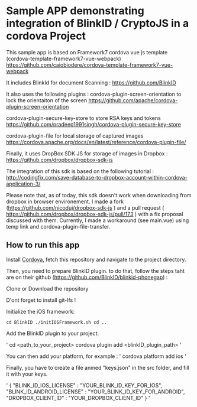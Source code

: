 # Sample APP demonstrating integration of BlinkID / CryptoJS in a cordova Project

This sample app is based on Framework7 cordova vue js template (cordova-template-framework7-vue-webpack)
https://github.com/caiobiodere/cordova-template-framework7-vue-webpack

It includes BlinkId for document Scanning :
https://github.com/BlinkID

It also uses the following plugins :
cordova-plugin-screen-orientation to lock the orientaiton of the screen https://github.com/apache/cordova-plugin-screen-orientation 

cordova-plugin-secure-key-store to store RSA keys and tokens 
https://github.com/pradeep1991singh/cordova-plugin-secure-key-store

cordova-plugin-file for local storage of captured images
https://cordova.apache.org/docs/en/latest/reference/cordova-plugin-file/


Finally, it uses DropBox SDK JS for storage of images in Dropbox :
https://github.com/dropbox/dropbox-sdk-js

The integration of this sdk is based on the following tutorial : http://codingfix.com/save-database-to-dropbox-account-within-cordova-application-3/ 

Please note that, as of today, this sdk doesn't work when downloading from dropbox in browser environement. I made a fork  (https://github.com/nicoduj/dropbox-sdk-js ) and a pull request ( https://github.com/dropbox/dropbox-sdk-js/pull/173 ) with a fix proposal discussed with them. 
Currently, I made a workaround (see main.vue) using temp link and cordova-plugin-file-transfer.

## How to run this app

Install [Cordova](https://cordova.apache.org), fetch this repository and navigate to the project directory.

Then, you need to prepare BlinkID plugin. to do that, follow the steps taht are on their github (https://github.com/BlinkID/blinkid-phonegap) :

Clone or Download the repository

D'ont forget to install git-lfs !

Initialize the iOS framework:

`
cd BlinkID
./initIOSFramework.sh
cd ..
`

Add the BlinkID plugin to your project:

'
cd <path_to_your_project>
cordova plugin add <blinkID_plugin_path>
'

You can then add your platform, for example :
'
cordova platform add ios
'


Finally, you have to create a file anmed "keys.json" in the src folder, and fill it with your keys.

'
{
    "BLINK_ID_IOS_LICENSE" : "YOUR_BLINK_ID_KEY_FOR_IOS",
    "BLINK_ID_ANDROID_LICENSE"  : "YOUR_BLINK_ID_KEY_FOR_ANDROID",
    "DROPBOX_CLIENT_ID" : "YOUR_DROPBOX_CLIENT_ID"
 }
 '




